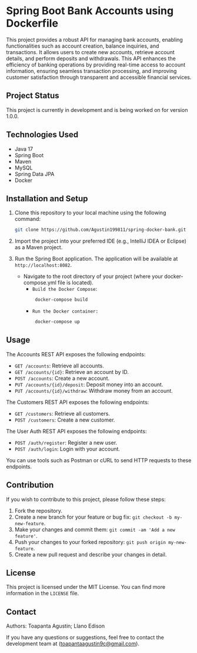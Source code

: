 # Spring Boot Bank Accounts using Dockerfile

This project provides a robust API for managing bank accounts, enabling functionalities such as account creation, balance inquiries, and transactions. It allows users to create new accounts, retrieve account details, and perform deposits and withdrawals. This API enhances the efficiency of banking operations by providing real-time access to account information, ensuring seamless transaction processing, and improving customer satisfaction through transparent and accessible financial services.

## Project Status

This project is currently in development and is being worked on for version 1.0.0.

## Technologies Used

- Java 17
- Spring Boot
- Maven
- MySQL
- Spring Data JPA
- Docker

## Installation and Setup

1. Clone this repository to your local machine using the following command:
    ```bash
    git clone https://github.com/Agustin199811/spring-docker-bank.git

2. Import the project into your preferred IDE (e.g., IntelliJ IDEA or Eclipse) as a Maven project.

3. Run the Spring Boot application. The application will be available at `http://localhost:8082`.
    - Navigate to the root directory of your project (where your docker-compose.yml file is located).
        - `Build the Docker Compose`:
            ```bash
             docker-compose build
        - `Run the Docker container:`
            ```bash
             docker-compose up

## Usage


The Accounts REST API exposes the following endpoints:

- `GET /accounts`: Retrieve all accounts.
- `GET /accounts/{id}`: Retrieve an account by ID.
- `POST /accounts`: Create a new account.
- `PUT /accounts/{id}/deposit`: Deposit money into an account.
- `PUT /accounts/{id}/withdraw`: Withdraw money from an account.

The Customers REST API exposes the following endpoints:

- `GET /customers`: Retrieve all customers.
- `POST /customers`: Create a new customer.

The User Auth REST API exposes the following endpoints:

- `POST /auth/register`: Register a new user.
- `POST /auth/login`: Login with your account.

You can use tools such as Postman or cURL to send HTTP requests to these endpoints.

## Contribution

If you wish to contribute to this project, please follow these steps:

1. Fork the repository.
2. Create a new branch for your feature or bug fix: `git checkout -b my-new-feature`.
3. Make your changes and commit them: `git commit -am 'Add a new feature'`.
4. Push your changes to your forked repository: `git push origin my-new-feature`.
5. Create a new pull request and describe your changes in detail.

## License

This project is licensed under the MIT License. You can find more information in the `LICENSE` file.

## Contact
Authors: Toapanta Agustin; Llano Edison

If you have any questions or suggestions, feel free to contact the development team at (toapantaagustin9c@gmail.com).